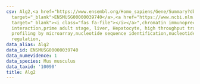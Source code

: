 ```yaml
---
csv: Alg2,<a href="https://www.ensembl.org/Homo_sapiens/Gene/Summary?db=core;g=ENSMUSG00000039740"
  target="_blank">ENSMUSG00000039740</a>,<a href="https://www.ncbi.nlm.nih.gov/pubmed/23834426"
  target="_blank"><i class="fas fa-file"></i></a>",chromatin immunoprecipitation assay,direct
  interaction,prime adult stage, liver, Hepatocyte, high throughput transcription
  profiling by microarray,nucleotide sequence identification,nucleotide sequence identification,transcriptional
  regulation,
data_alias: Alg2
data_id: ENSMUSG00000039740
data_numevidence: 1
data_species: Mus musculus
data_taxid: '10090'
title: Alg2
---
```

